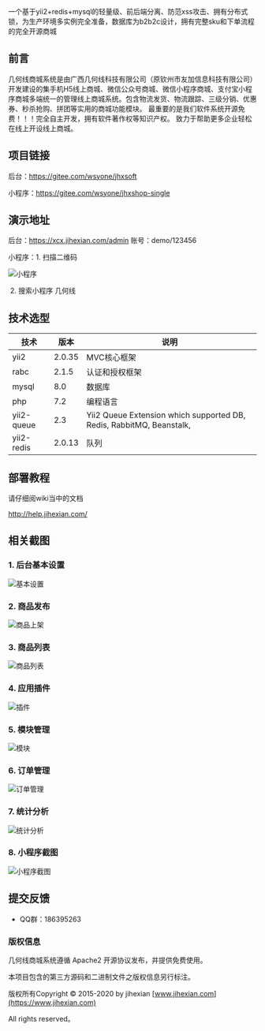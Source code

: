 一个基于yii2+redis+mysql的轻量级、前后端分离、防范xss攻击、拥有分布式锁，为生产环境多实例完全准备，数据库为b2b2c设计，拥有完整sku和下单流程的完全开源商城

## 前言

几何线商城系统是由广西几何线科技有限公司（原钦州市友加信息科技有限公司）开发建设的集手机H5线上商城、微信公众号商城、微信小程序商城、支付宝小程序商城多端统一的管理线上商城系统。包含物流发货、物流跟踪、三级分销、优惠券、秒杀抢购、拼团等实用的商城功能模块。 最重要的是我们软件系统开源免费！！！完全自主开发，拥有软件著作权等知识产权。 致力于帮助更多企业轻松在线上开设线上商城。 

## 项目链接
后台：https://gitee.com/wsyone/jhxsoft

小程序：https://gitee.com/wsyone/jhxshop-single

## 演示地址

 
后台：<https://xcx.jihexian.com/admin>  账号：demo/123456

小程序：1. 扫描二维码

![小程序](https://image.jihexian.com/20200224/4zFvTc18pETE6rQDDeaHEveuXTxsXdXUraVbkM5D.jpg)

​		2. 搜索小程序 几何线

## 技术选型

| 技术                    | 版本   | 说明                                    
| ---------------------- | ------ | --------------------------------------- 
| yii2                   | 2.0.35  | MVC核心框架                              
| rabc                   | 2.1.5  | 认证和授权框架                           
| mysql                  | 8.0    | 数据库                                   
| php                    | 7.2    | 编程语言                              
| yii2-queue             | 2.3    | Yii2 Queue Extension which supported DB, Redis, RabbitMQ, Beanstalk, 
| yii2-redis             | 2.0.13 | 队列                                  


## 部署教程

请仔细阅wiki当中的文档

http://help.jihexian.com/

## 相关截图


### 1. 后台基本设置

![基本设置](https://www.jihexian.com/doc/images/base.jpg)

### 2. 商品发布

![商品上架](https://www.jihexian.com/doc/images/goods_add.jpg)

### 3. 商品列表

![商品列表](https://www.jihexian.com/doc/images/goods.jpg)

### 4. 应用插件

![插件](https://www.jihexian.com/doc/images/plugin.jpg)

### 5. 模块管理

![模块](https://www.jihexian.com/doc/images/module.jpg)

### 6. 订单管理

![订单管理](https://www.jihexian.com/doc/images/order.jpg)

### 7. 统计分析

![统计分析](https://www.jihexian.com/doc/images/tongji.jpg)

### 8. 小程序截图

![小程序截图](https://www.jihexian.com/doc/images/mini.jpg "小程序截图")



## 提交反馈

- QQ群：186395263


### 版权信息

几何线商城系统遵循 Apache2 开源协议发布，并提供免费使用。

本项目包含的第三方源码和二进制文件之版权信息另行标注。

版权所有Copyright © 2015-2020 by jihexian [www.jihexian.com](https://www.jihexian.com)

All rights reserved。
